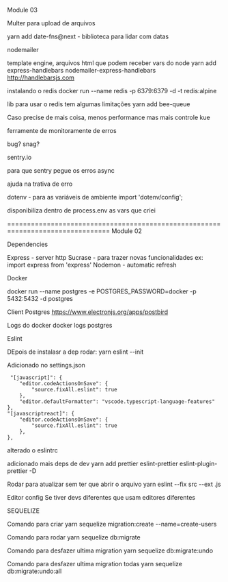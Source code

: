 Module 03

Multer para upload de arquivos

yarn add date-fns@next - biblioteca para lidar com datas

nodemailer

template engine, arquivos html que podem receber vars do node
yarn add express-handlebars nodemailer-express-handlebars
http://handlebarsjs.com

instalando o redis
docker run --name redis -p 6379:6379 -d -t redis:alpine

lib para usar o redis tem algumas limitações
yarn add bee-queue

Caso precise de mais coisa, menos performance mas mais controle
kue


ferramente de monitoramente de erros

bug? snag?

sentry.io

para que sentry pegue os erros async

ajuda na trativa de erro


dotenv - para as variáveis de ambiente
import 'dotenv/config';

disponibiliza dentro de process.env as vars que criei


================================================================================
Module 02

Dependencies

Express - server http
Sucrase - para trazer novas funcionalidades
    ex: import express from 'express'
Nodemon - automatic refresh

Docker

docker run --name postgres -e POSTGRES_PASSWORD=docker -p 5432:5432 -d postgres

Client Postgres
https://www.electronjs.org/apps/postbird

Logs do docker
docker logs postgres

Eslint

DEpois de instalasr a dep rodar:
 yarn eslint --init

 Adicionado no settings.json

     "[javascript]": {
        "editor.codeActionsOnSave": {
            "source.fixAll.eslint": true
        },
        "editor.defaultFormatter": "vscode.typescript-language-features"
    },
    "[javascriptreact]": {
        "editor.codeActionsOnSave": {
            "source.fixAll.eslint": true
        },
    },

 alterado o eslintrc

 adicionado mais deps de dev
 yarn add prettier eslint-prettier eslint-plugin-prettier -D

 Rodar para atualizar sem ter que abrir o arquivo
 yarn eslint --fix src --ext .js

 Editor config
 Se tiver devs diferentes que usam editores diferentes


 SEQUELIZE

Comando para criar
yarn sequelize migration:create --name=create-users

Comando para rodar
yarn sequelize db:migrate

Comando para desfazer ultima migration
yarn sequelize db:migrate:undo

Comando para desfazer ultima migration todas
yarn sequelize db:migrate:undo:all


